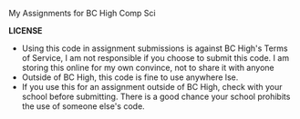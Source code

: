 My Assignments for BC High Comp Sci

**LICENSE**

- Using this code in assignment submissions is against BC High's Terms of Service, I am not responsible if you choose to submit this code. I am storing this online for my own convince, not to share it with anyone
- Outside of BC High, this code is fine to use anywhere lse.
- If you use this for an assignment outside of BC High, check with your school before submitting. There is a good chance your school prohibits the use of someone else's code.
